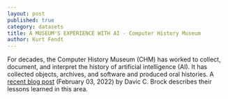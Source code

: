 ```yaml
---
layout: post
published: true
category: datasets
title: A MUSEUM'S EXPERIENCE WITH AI - Computer History Museum
author: Kurt Fendt
---
```

For decades, the Computer History Museum (CHM) has worked to collect, document, and interpret the history of artificial intelligence (AI). It has collected objects, archives, and software and produced oral histories. A [recent blog post](https://computerhistory.org/blog/a-museums-experience-with-ai/) (February 03, 2022) by Davic C. Brock describes their lessons learned in this area. 